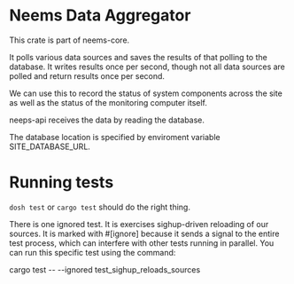 # Neems Data Aggregator

This crate is part of neems-core.

It polls various data sources and saves the results of that polling to the
database.  It writes results once per second, though not all data sources are
polled and return results once per second.

We can use this to record the status of system components across the site as
well as the status of the monitoring computer itself.

neeps-api receives the data by reading the database.

The database location is specified by enviroment variable SITE_DATABASE_URL.

# Running tests

`dosh test` or `cargo test` should do the right thing.

There is one ignored test.  It is exercises sighup-driven reloading of our
sources.  It is marked with #[ignore] because it sends a signal to the entire
test process, which can interfere with other tests running in parallel. You can
run this specific test using the command:

  cargo test -- --ignored test_sighup_reloads_sources
